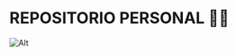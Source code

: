 # REPOSITORIO PERSONAL 🤵‍♂️
![Alt](https://besthqwallpapers.com/Uploads/11-10-2018/68624/thumb2-4k-new-york-night-empire-state-building-cityscapes.jpg)
<!--
**Julian100j/Julian100j** is a ✨ _special_ ✨ repository because its `README.md` (this file) appears on your GitHub profile.

Here are some ideas to get you started:

- 🔭 I’m currently working on ...
- 🌱 I’m currently learning ...
- 👯 I’m looking to collaborate on ...
- 🤔 I’m looking for help with ...
- 💬 Ask me about ...
- 📫 How to reach me: ...
- 😄 Pronouns: ...
- ⚡ Fun fact: ...
-->
